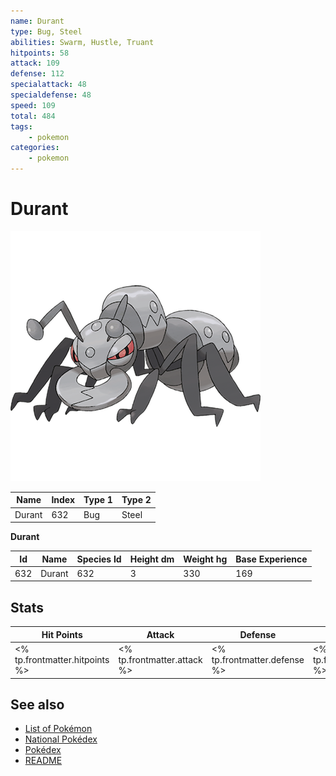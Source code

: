```yaml
---
name: Durant
type: Bug, Steel
abilities: Swarm, Hustle, Truant
hitpoints: 58
attack: 109
defense: 112
specialattack: 48
specialdefense: 48
speed: 109
total: 484
tags:
    - pokemon
categories:
    - pokemon
---
```


# Durant


![Durant](images/632.png)

| **Name** | **Index** | **Type 1** | **Type 2** |
|----|----|----|----|
| Durant | 632 | Bug | Steel  |

**Durant** 




| **Id** | **Name** | **Species Id** | **Height dm** | **Weight hg** | **Base Experience** |
|--------|----------|----------------|------------|------------|---------------------|
| 632 | Durant | 632 | 3 | 330 | 169 |



## Stats

| **Hit Points** | **Attack** | **Defense** | **Special Attack** | **Special Defense** | **Speed** | **Total** |
|----------------|------------|-------------|--------------------|---------------------|-----------|-----------|
| <% tp.frontmatter.hitpoints %> | <% tp.frontmatter.attack %> | <% tp.frontmatter.defense %> | <% tp.frontmatter.specialattack %> | <% tp.frontmatter.specialdefense %> | <% tp.frontmatter.speed %> | <% tp.frontmatter.total %> |

## See also

- [List of Pokémon](../pokemon.md)
- [National Pokédex](../national_pokedex.md)
- [Pokédex](../pokedex.md)
- [README](../README.md)

